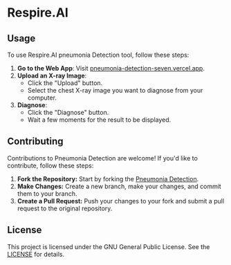 # Respire.AI
## Usage
To use Respire.AI pneumonia Detection tool, follow these steps:

1. **Go to the Web App**: Visit [pneumonia-detection-seven.vercel.app](https://pneumonia-detection-seven.vercel.app).
2. **Upload an X-ray Image**:
    - Click the "Upload" button.
    - Select the chest X-ray image you want to diagnose from your computer.
3. **Diagnose**:
    - Click the "Diagnose" button.
    - Wait a few moments for the result to be displayed.

## Contributing
Contributions to Pneumonia Detection are welcome! If you'd like to contribute, follow these steps:
1. **Fork the Repository:** Start by forking the [Pneumonia Detection](https://github.com/enter-opy/pneumonia-detection).
2. **Make Changes:** Create a new branch, make your changes, and commit them to your branch.
3. **Create a Pull Request:** Push your changes to your fork and submit a pull request to the original repository.
## License
This project is licensed under the GNU General Public License. See the [LICENSE](https://github.com/enter-opy/pneumonia-detection/blob/main/LICENSE) for details.
